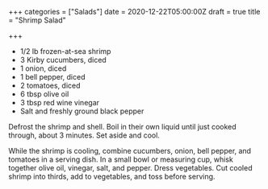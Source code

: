+++
categories = ["Salads"]
date = 2020-12-22T05:00:00Z
draft = true
title = "Shrimp Salad"

+++
* 1/2 lb frozen-at-sea shrimp 
* 3 Kirby cucumbers, diced 
* 1 onion, diced 
* 1 bell pepper, diced 
* 2 tomatoes, diced 
* 6 tbsp olive oil 
* 3 tbsp red wine vinegar 
* Salt and freshly ground black pepper

Defrost the shrimp and shell. Boil in their own liquid until just cooked through, about 3 minutes. Set aside and cool. 

While the shrimp is cooling, combine cucumbers, onion, bell pepper, and tomatoes in a serving dish. In a small bowl or measuring cup, whisk together olive oil, vinegar, salt, and pepper. Dress vegetables. Cut cooled shrimp into thirds, add to vegetables, and toss before serving.